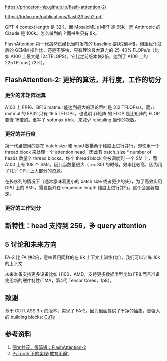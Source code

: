https://princeton-nlp.github.io/flash-atttention-2/

https://tridao.me/publications/flash2/flash2.pdf

GPT-4 context length 是 32K，而 MosaicML's MPT 是 65K，而 Anthropic 的 Claude 是 100k。怎么做到的？而书生只有 8k。

FlashAttention 第一代虽然已经比当时发布的 baseline 要快2到4倍，但跟优化过后的 GEMM 操作比，还是不够快，只有理论最大算力的 25-40% FLOPs/s（比如 A100 上最大是 124TFLOPS）。它比之前版本快2倍，达到了 A100 上的 225TFLops( 72%）。

## FlashAttention-2: 更好的算法，并行度，工作的切分

### 更少的非矩阵运算
A100 上 FP16、BF16 matmul 能达到最大的理论吞吐是 312 TFLOPs/s，而非 matmul 的 FP32 只有 19.5 TFLOPs。也说明 非矩阵 的 FLOP 是比矩阵的 FLOP 要慢 16倍的。重写了 softmax trick，来减少 rescaling 操作的次数。

### 更好的并行度
第一代里使用的是在 batch size 和 head 数量两个维度上进行并行，即使用一个 thread block 来处理一个 attention head，因此有 batch_size * number of heads 数量个 thread blocks。每个 thread block 会被调度到 一个 SM 上，而 A100 上有 108 个 SMs。因此当数量很大（ >= 80) 的时候，效率比较高，因为用了几乎 GPU 上大部分的资源。

在长序列的情况下（通常意味着更小的 batch size 或者更少的头），为了高效实用 GPU  上的 SMs，需要额外在 sequence length 维度上进行并行。这个会显著加速。

### 更好的工作划分

## 新特性：head 支持到 256，多 query attention

## 5 讨论和未来方向
FA-2 比 FA 快2倍，意味着用同样的在 8k 上下文上训练代价，我们可以训练 16k 的上下文

未来准备支持更多设备比如 H100，AMD，支持更多数据类型比如 FP8.而且准备使用新的硬件特性(TMA，第4代 Tensor Cores，fp8）。

## 致谢
基于 CUTLASS 3.x 的版本，实现了 FA-2，因为里面提供了干净的抽象，更强大的 building blocks: [CuTe](https://github.com/NVIDIA/cutlass/blob/main/media/docs/cute/00_quickstart.md)

## 参考资料
1. [图文并茂，很简短：FlashAttention-2](https://princeton-nlp.github.io/flash-atttention-2/)
2. [PyTorch 下的实现(教育用途)](https://github.com/kyegomez/FlashAttention20)
